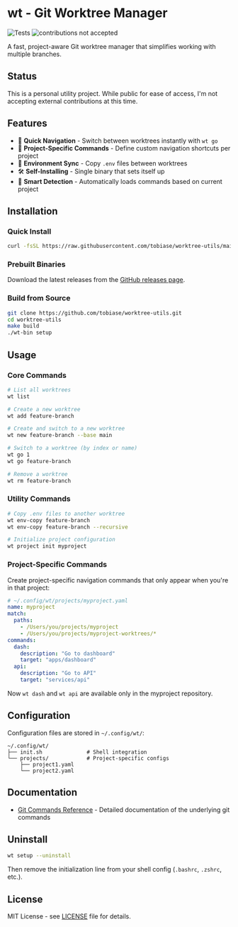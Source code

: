 # wt - Git Worktree Manager

![Tests](https://github.com/tobiase/worktree-utils/workflows/Tests/badge.svg)
![contributions not accepted](https://img.shields.io/badge/contributions-not%20accepted-red.svg)

A fast, project-aware Git worktree manager that simplifies working with multiple branches.

## Status

This is a personal utility project. While public for ease of access, I'm not accepting external contributions at this time.

## Features

- 🚀 **Quick Navigation** - Switch between worktrees instantly with `wt go`
- 📁 **Project-Specific Commands** - Define custom navigation shortcuts per project
- 🔄 **Environment Sync** - Copy `.env` files between worktrees
- 🛠️ **Self-Installing** - Single binary that sets itself up
- 🎯 **Smart Detection** - Automatically loads commands based on current project

## Installation

### Quick Install

```bash
curl -fsSL https://raw.githubusercontent.com/tobiase/worktree-utils/main/get.sh | sh
```

### Prebuilt Binaries

Download the latest releases from the [GitHub releases page](https://github.com/tobiase/worktree-utils/releases).

### Build from Source

```bash
git clone https://github.com/tobiase/worktree-utils.git
cd worktree-utils
make build
./wt-bin setup
```

## Usage

### Core Commands

```bash
# List all worktrees
wt list

# Create a new worktree
wt add feature-branch

# Create and switch to a new worktree
wt new feature-branch --base main

# Switch to a worktree (by index or name)
wt go 1
wt go feature-branch

# Remove a worktree
wt rm feature-branch
```

### Utility Commands

```bash
# Copy .env files to another worktree
wt env-copy feature-branch
wt env-copy feature-branch --recursive

# Initialize project configuration
wt project init myproject
```

### Project-Specific Commands

Create project-specific navigation commands that only appear when you're in that project:

```yaml
# ~/.config/wt/projects/myproject.yaml
name: myproject
match:
  paths:
    - /Users/you/projects/myproject
    - /Users/you/projects/myproject-worktrees/*
commands:
  dash:
    description: "Go to dashboard"
    target: "apps/dashboard"
  api:
    description: "Go to API"
    target: "services/api"
```

Now `wt dash` and `wt api` are available only in the myproject repository.

## Configuration

Configuration files are stored in `~/.config/wt/`:

```
~/.config/wt/
├── init.sh              # Shell integration
└── projects/            # Project-specific configs
    ├── project1.yaml
    └── project2.yaml
```

## Documentation

- [Git Commands Reference](docs/GIT_COMMANDS.md) - Detailed documentation of the underlying git commands

## Uninstall

```bash
wt setup --uninstall
```

Then remove the initialization line from your shell config (`.bashrc`, `.zshrc`, etc.).

## License

MIT License - see [LICENSE](LICENSE) file for details.
